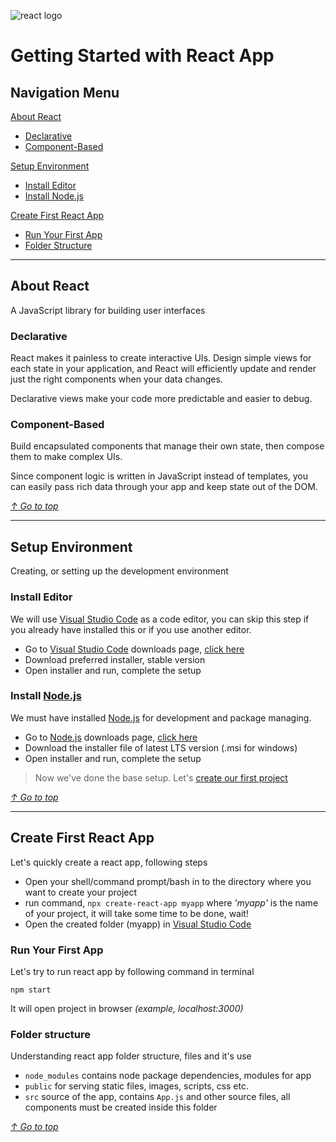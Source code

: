 ![react logo](https://reactjs.org/favicon.ico)

# Getting Started with React App

## Navigation Menu

[About React](#about-react)

- [Declarative](#declarative)
- [Component-Based](#component-based)

[Setup Environment](#setup-environment)

- [Install Editor](#install-editor)
- [Install Node.js](#install-nodejs)

[Create First React App](#create-first-react-app)

- [Run Your First App](#run-your-first-app)
- [Folder Structure](#folder-structure)

---

## About React

A JavaScript library for building user interfaces

### Declarative

React makes it painless to create interactive UIs. Design simple views for each state in your application, and React will efficiently update and render just the right components when your data changes.

Declarative views make your code more predictable and easier to debug.

### Component-Based

Build encapsulated components that manage their own state, then compose them to make complex UIs.

Since component logic is written in JavaScript instead of templates, you can easily pass rich data through your app and keep state out of the DOM.

[_↑ Go to top_](#getting-started-with-react-app)

---

## Setup Environment

Creating, or setting up the development environment

### Install Editor

We will use [Visual Studio Code](https://code.visualstudio.com/) as a code editor, you can skip this step if you already have installed this or if you use another editor.

- Go to [Visual Studio Code](https://code.visualstudio.com/) downloads page, [click here](https://code.visualstudio.com/download)
- Download preferred installer, stable version
- Open installer and run, complete the setup

### Install [Node.js](https://nodejs.org)

We must have installed [Node.js](https://nodejs.org) for development and package managing.

- Go to [Node.js](https://nodejs.org) downloads page, [click here](https://nodejs.org/en/download/)
- Download the installer file of latest LTS version (.msi for windows)
- Open installer and run, complete the setup

> Now we've done the base setup. Let's [create our first project](#create-first-react-app)

[_↑ Go to top_](#getting-started-with-react-app)

---

## Create First React App

Let's quickly create a react app, following steps

- Open your shell/command prompt/bash in to the directory where you want to create your project
- run command, `npx create-react-app myapp` where _'myapp'_ is the name of your project, it will take some time to be done, wait!
- Open the created folder (myapp) in [Visual Studio Code](https://code.visualstudio.com/)

### Run Your First App

Let's try to run react app by following command in terminal

```
npm start
```

It will open project in browser _(example, localhost:3000)_

### Folder structure

Understanding react app folder structure, files and it's use

- `node_modules` contains node package dependencies, modules for app
- `public` for serving static files, images, scripts, css etc.
- `src` source of the app, contains `App.js` and other source files, all components must be created inside this folder

[_↑ Go to top_](#getting-started-with-react-app)
